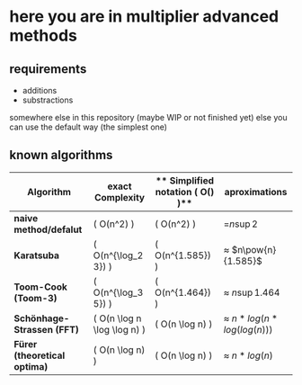
# here you are in multiplier advanced methods

## requirements 

- additions
- substractions

somewhere else in this repository
(maybe WIP or not finished yet)
 else you can use the default way (the simplest one)

## known algorithms

| **Algorithm**                | **exact Complexity**          | ** Simplified notation \( O() \)**     | **aproximations**           |
|-------------------------------|--------------------------------|--------------------------------------|-----------------------------|
| **naive method/defalut**              | \( O(n^2) \)                  | \( O(n^2) \)                  | =$`n\sup{2}`$     |
| **Karatsuba**                  | \( O(n^{\log_2 3}) \)         | \( O(n^{1.585}) \)                   | ≈ $`n\pow{n}{1.585}`$    |
| **Toom-Cook (Toom-3)**         | \( O(n^{\log_3 5}) \)         | \( O(n^{1.464}) \)                   | ≈ $`n\sup{1.464}`$  |
| **Schönhage-Strassen (FFT)**   | \( O(n \log n \log \log n) \) | \( O(n \log n) \)                    | ≈ $`n*log(n*log(log(n)))`$ |
| **Fürer (theoretical optima)**  | \( O(n \log n) \)             | \( O(n \log n) \)                   | ≈ $`n*log(n)`$      |



<!--end page-->
